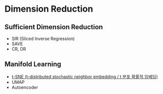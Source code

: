 # Dimension Reduction
## Sufficient Dimension Reduction
- SIR (Sliced Inverse Regression)
- SAVE
- CR, DR
## Manifold Learning
- [t-SNE (t-distributed stochastic neighbor embedding / t 분포 확률적 임베딩)](https://github.com/dglim212/DimensionReduction/tree/main/t-SNE)
- UMAP
- Autoencoder
